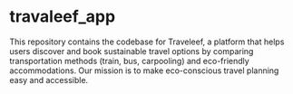 # travaleef_app
This repository contains the codebase for Traveleef, a platform that helps users discover and book sustainable travel options by comparing transportation methods (train, bus, carpooling) and eco-friendly accommodations. Our mission is to make eco-conscious travel planning easy and accessible.
